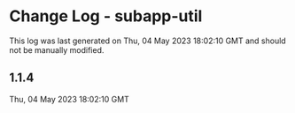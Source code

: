 # Change Log - subapp-util

This log was last generated on Thu, 04 May 2023 18:02:10 GMT and should not be manually modified.

## 1.1.4
Thu, 04 May 2023 18:02:10 GMT


